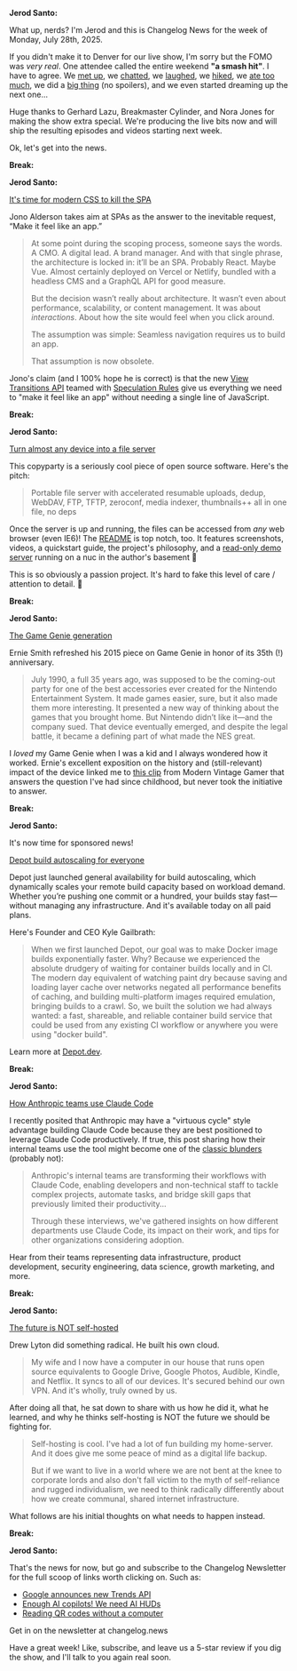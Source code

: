**Jerod Santo:**

What up, nerds? I'm Jerod and this is Changelog News for the week of Monday, July 28th, 2025.

If you didn't make it to Denver for our live show, I'm sorry but the FOMO was *very real*. One attendee called the entire weekend **"a smash hit"**. I have to agree. We [met up](https://changelog.zulipchat.com/user_uploads/66849/soTqG5R4COo5nUoWblUEvMzi/Photo-Jul-25-2025-9-24-24-PM.jpg), we [chatted](https://changelog.zulipchat.com/user_uploads/thumbnail/66849/h1_OtUDJzTI3-phc2I8BIdeO/image_08E0D83A-C76C-4339-B12A-28EC6F042360_1753494850.heic/4032x3024.webp), we [laughed](https://changelog.zulipchat.com/user_uploads/66849/n8_Mh7PWPsuKOvE3i2XpO41V/IMG_4331.jpg), we [hiked](https://changelog.zulipchat.com/user_uploads/thumbnail/66849/Rf3wIN9_zCuQP_OaLoMkiM6Y/image_E2BD0730-2C09-4B3B-8522-D44CE8F57EE5_1753635262.heic/4032x3024.webp), we [ate too much](https://changelog.zulipchat.com/user_uploads/66849/CfhD1Jsv7g_smAh32Z7UqiA_/IMG_4328.jpg), we did a [big thing](https://changelog.zulipchat.com/user_uploads/66849/zFQM6W4A2c1iBoWlXWjin7Wh/20250726_084323.jpg) (no spoilers), and we even started dreaming up the next one...

Huge thanks to Gerhard Lazu, Breakmaster Cylinder, and Nora Jones for making the show extra special. We're producing the live bits now and will ship the resulting episodes and videos starting next week.

Ok, let's get into the news.

**Break:**

**Jerod Santo:**

[It's time for modern CSS to kill the SPA](https://www.jonoalderson.com/conjecture/its-time-for-modern-css-to-kill-the-spa/)

Jono Alderson takes aim at SPAs as the answer to the inevitable request, “Make it feel like an app.”

> At some point during the scoping process, someone says the words. A CMO. A digital lead. A brand manager. And with that single phrase, the architecture is locked in: it’ll be an SPA. Probably React. Maybe Vue. Almost certainly deployed on Vercel or Netlify, bundled with a headless CMS and a GraphQL API for good measure.
>
> But the decision wasn’t really about architecture. It wasn’t even about performance, scalability, or content management. It was about *interactions*. About how the site would feel when you click around. 
>
> The assumption was simple: Seamless navigation requires us to build an app.
>
> That assumption is now obsolete.

Jono's claim (and I 100% hope he is correct) is that the new [View Transitions API](https://developer.chrome.com/docs/web-platform/view-transitions/) teamed with [Speculation Rules](https://developer.chrome.com/docs/web-platform/implementing-speculation-rules/) give us everything we need to "make it feel like an app" without needing a single line of JavaScript.

**Break:**

**Jerod Santo:**

[Turn almost any device into a file server](https://github.com/10301/copyparty)

This copyparty is a seriously cool piece of open source software. Here's the pitch:

> Portable file server with accelerated resumable uploads, dedup, WebDAV, FTP, TFTP, zeroconf, media indexer, thumbnails++ all in one file, no deps

Once the server is up and running, the files can be accessed from *any* web browser (even IE6)! The [README](https://github.com/10301/copyparty?tab=readme-ov-file) is top notch, too. It features screenshots, videos, a quickstart guide, the project's philosophy, and a [read-only demo server](https://a.ocv.me/pub/demo/) running on a nuc in the author's basement 👀

This is so obviously a passion project. It's hard to fake this level of care / attention to detail. 🍻

**Break:**

**Jerod Santo:**

[The Game Genie generation](https://tedium.co/2025/07/21/the-game-genie-generation/)

Ernie Smith refreshed his 2015 piece on Game Genie in honor of its 35th (!) anniversary. 

> July 1990, a full 35 years ago, was supposed to be the coming-out party for one of the best accessories ever created for the Nintendo Entertainment System. It made games easier, sure, but it also made them more interesting. It presented a new way of thinking about the games that you brought home. But Nintendo didn’t like it—and the company sued. That device eventually emerged, and despite the legal battle, it became a defining part of what made the NES great.

I *loved* my Game Genie when I was a kid and I always wondered how it worked. Ernie's excellent exposition on the history and (still-relevant) impact of the device linked me to [this clip](https://www.youtube.com/watch?v=nJ9zJ_PDatU) from Modern Vintage Gamer that answers the question I've had since childhood, but never took the initiative to answer.

**Break:**

**Jerod Santo:**

It's now time for sponsored news!

[Depot build autoscaling for everyone](https://depot.dev/blog/build-autoscaling-now-generally-available)

Depot just launched general availability for build autoscaling, which dynamically scales your remote build capacity based on workload demand. Whether you’re pushing one commit or a hundred, your builds stay fast—without managing any infrastructure. And it's available today on all paid plans.

Here's Founder and CEO Kyle Gailbrath:

> When we first launched Depot, our goal was to make Docker image builds exponentially faster. Why? Because we experienced the absolute drudgery of waiting for container builds locally and in CI. The modern day equivalent of watching paint dry because saving and loading layer cache over networks negated all performance benefits of caching, and building multi-platform images required emulation, bringing builds to a crawl. So, we built the solution we had always wanted: a fast, shareable, and reliable container build service that could be used from any existing CI workflow or anywhere you were using "docker build".

Learn more at [Depot.dev](https://depot.dev/blog/build-autoscaling-now-generally-available).

**Break:**

**Jerod Santo:**

[How Anthropic teams use Claude Code](https://www.anthropic.com/news/how-anthropic-teams-use-claude-code)

I recently posited that Anthropic may have a "virtuous cycle" style advantage building Claude Code because they are best positioned to leverage Claude Code productively. If true, this post sharing how their internal teams use the tool might become one of the [classic blunders](https://www.youtube.com/watch?v=RWW6aDpUvbQ) (probably not):

> Anthropic's internal teams are transforming their workflows with Claude Code, enabling developers and non-technical staff to tackle complex projects, automate tasks, and bridge skill gaps that previously limited their productivity...
>
> Through these interviews, we've gathered insights on how different departments use Claude Code, its impact on their work, and tips for other organizations considering adoption.

Hear from their teams representing data infrastructure, product development, security engineering, data science, growth marketing, and more.

**Break:**

**Jerod Santo:**

[The future is NOT self-hosted](https://www.drewlyton.com/story/the-future-is-not-self-hosted/)

Drew Lyton did something radical. He built his own cloud. 

> My wife and I now have a computer in our house that runs open source equivalents to Google Drive, Google Photos, Audible, Kindle, and Netflix. It syncs to all of our devices. It's secured behind our own VPN. And it's wholly, truly owned by us.

After doing all that, he sat down to share with us how he did it, what he learned, and why he thinks self-hosting is NOT the future we should be fighting for.

> Self-hosting is cool. I've had a lot of fun building my home-server. And it does give me some peace of mind as a digital life backup.
> 
> But if we want to live in a world where we are not bent at the knee to corporate lords and also don't fall victim to the myth of self-reliance and rugged individualism, we need to think radically differently about how we create communal, shared internet infrastructure.

What follows are his initial thoughts on what needs to happen instead.

**Break:**

**Jerod Santo:**

That's the news for now, but go and subscribe to the Changelog Newsletter for the full scoop of links worth clicking on. Such as:

- [Google announces new Trends API](https://www.seroundtable.com/google-trends-api-39820.html)
- [Enough AI copilots! We need AI HUDs](https://www.geoffreylitt.com/2025/07/27/enough-ai-copilots-we-need-ai-huds)
- [Reading QR codes without a computer](https://qr.blinry.org/)

Get in on the newsletter at changelog.news

Have a great week! Like, subscribe, and leave us a 5-star review if you dig the show, and I'll talk to you again real soon.
